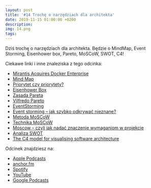 ```yaml
---
layout: post
title: '#14 Trochę o narzędziach dla architekta'
date: 2019-11-15 01:00:00 +0200
description: 
img: 14.png
tags: 
---
```

Dziś trochę o narzędziach dla architekta. Będzie o MindMap, Event Storming, Eisenhower box, Pareto, MoSCoW, SWOT, C4!

Ciekawe linki i inne znaleziska z tego odcinka:

- [Mirantis Acquires Docker Enterprise](https://techcrunch.com/2019/11/13/mirantis-acquires-docker-enterprise/)
- [Mind Map](https://en.wikipedia.org/wiki/Mind_map)
- [Priorytet czy priorytety?](http://jaktopowiedziec.pl/priorytet-czy-priorytety/)
- [Eisenhower Box](https://jamesclear.com/eisenhower-box)
- [Zasada Pareta](https://pl.wikipedia.org/wiki/Zasada_Pareta)
- [Vilfredo Pareto](https://pl.wikipedia.org/wiki/Vilfredo_Pareto)
- [EventStorming](https://www.eventstorming.com/)
- [Event storming – jak szybko odkrywać nieznane?](https://radekmaziarka.pl/2018/12/06/event-storming-jak-szybko-odkrywac-nieznane/)
- [Metoda MoSCoW](https://pl.wikipedia.org/wiki/Metoda_MoSCoW)
- [Technika MoSCoW](https://mfiles.pl/pl/index.php/Technika_MoSCoW)
- [Moscow – czyli jak nadać znaczenie wymaganiom w projekcie](https://zarzadzam-projektami.pl/2017/07/14/921/)
- [Analiza SWOT](https://mfiles.pl/pl/index.php/Analiza_SWOT)
- [The C4 model for visualising software architecture](https://c4model.com/)

Odcinek znajdziesz na:

- [Apple Podcasts](https://podcasts.apple.com/pl/podcast/troch%C4%99-o-narz%C4%99dziach-dla-architekta/id1477067604?i=1000456869363&l=pl)
- [anchor.fm](https://anchor.fm/patoarchitekciio/episodes/Troch-o-narzdziach-dla-architekta-e90jvf)
- [Spotify](https://open.spotify.com/episode/5VAwLqybf4Sok3K6lMVdW4)
- [YouTube](https://youtu.be/C3BEEd8jC9o)
- [Google Podcasts](https://podcasts.google.com/?feed=aHR0cHM6Ly9hbmNob3IuZm0vcy84NzIwMTBjL3BvZGNhc3QvcnNz&episode=YTBkYWMyN2ItYTM1Mi0wZmJlLWNkNTAtNjQ5MWYxZTAwZDFm)
